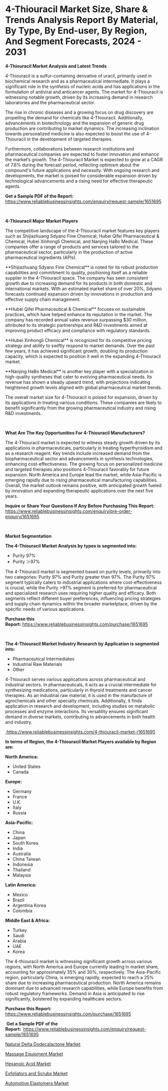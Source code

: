 <p><h1>4-Thiouracil Market Size, Share & Trends Analysis Report By Material, By Type, By End-user, By Region, And Segment Forecasts, 2024 - 2031</h1></p><p><strong>4-Thiouracil Market Analysis and Latest Trends</strong></p>
<p><p>4-Thiouracil is a sulfur-containing derivative of uracil, primarily used in biochemical research and as a pharmaceutical intermediate. It plays a significant role in the synthesis of nucleic acids and has applications in the formulation of antiviral and anticancer agents. The market for 4-Thiouracil is witnessing notable growth, driven by its increasing demand in research laboratories and the pharmaceutical sector.</p><p>The rise in chronic diseases and a growing focus on drug discovery are propelling the demand for chemicals like 4-Thiouracil. Additionally, advancements in biotechnology and the expansion of generic drug production are contributing to market dynamics. The increasing inclination towards personalized medicine is also expected to boost the use of 4-Thiouracil in the development of targeted therapies.</p><p>Furthermore, collaborations between research institutions and pharmaceutical companies are expected to foster innovation and enhance the market’s growth. The 4-Thiouracil Market is expected to grow at a CAGR of 7.6% during the forecast period, reflecting optimism about the compound's future applications and necessity. With ongoing research and developments, the market is poised for considerable expansion driven by technological advancements and a rising need for effective therapeutic agents.</p></p>
<p><strong>Get a Sample PDF of the Report:&nbsp;</strong> <a href="https://www.reliablebusinessinsights.com/enquiry/request-sample/1651695?utm_campaign=39&utm_medium=2&utm_source=Github&utm_content=ia&utm_term=27092024&utm_id=4-thiouracil">https://www.reliablebusinessinsights.com/enquiry/request-sample/1651695</a></p>
<p>&nbsp;</p>
<p><strong>4-Thiouracil Major Market Players</strong></p>
<p><p>The competitive landscape of the 4-Thiouracil market features key players such as Shijiazhuang Sdyano Fine Chemical, Hubei Qifei Pharmaceutical & Chemical, Hubei Xinhongli Chemical, and Nanjing HaBo Medical. These companies offer a range of products and services tailored to the pharmaceutical sector, particularly in the production of active pharmaceutical ingredients (APIs).</p><p>**Shijiazhuang Sdyano Fine Chemical** is noted for its robust production capabilities and commitment to quality, positioning itself as a reliable supplier in the 4-Thiouracil space. The company has seen consistent growth due to increasing demand for its products in both domestic and international markets. With an estimated market share of over 20%, Sdyano forecasts continued expansion driven by innovations in production and effective supply chain management.</p><p>**Hubei Qifei Pharmaceutical & Chemical** focuses on sustainable practices, which have helped enhance its reputation in the market. The company has recorded annual sales revenue surpassing $30 million, attributed to its strategic partnerships and R&D investments aimed at improving product efficacy and compliance with regulatory standards. </p><p>**Hubei Xinhongli Chemical** is recognized for its competitive pricing strategy and ability to swiftly respond to market demands. Over the past few years, it has achieved significant growth, doubling its production capacity, which is expected to position it well in the expanding 4-Thiouracil market.</p><p>**Nanjing HaBo Medical** is another key player with a specialization in high-quality syntheses that cater to evolving pharmaceutical needs. Its revenue has shown a steady upward trend, with projections indicating heightened growth levels aligned with global pharmaceutical market trends.</p><p>The overall market size for 4-Thiouracil is poised for expansion, driven by its applications in treating various conditions. These companies are likely to benefit significantly from the growing pharmaceutical industry and rising R&D investments.</p></p>
<p>&nbsp;</p>
<p><strong>What Are The Key Opportunities For 4-Thiouracil Manufacturers?</strong></p>
<p><p>The 4-Thiouracil market is expected to witness steady growth driven by its applications in pharmaceuticals, particularly in treating hyperthyroidism and as a research reagent. Key trends include increased demand from the biopharmaceutical sector and advancements in synthesis technologies, enhancing cost-effectiveness. The growing focus on personalized medicine and targeted therapies also positions 4-Thiouracil favorably for future expansion. North America and Europe lead the market, while Asia-Pacific is emerging rapidly due to rising pharmaceutical manufacturing capabilities. Overall, the market outlook remains positive, with anticipated growth fueled by innovation and expanding therapeutic applications over the next five years.</p></p>
<p><strong>Inquire or Share Your Questions If Any Before Purchasing This Report:</strong> <a href="https://www.reliablebusinessinsights.com/enquiry/pre-order-enquiry/1651695?utm_campaign=39&utm_medium=2&utm_source=Github&utm_content=ia&utm_term=27092024&utm_id=4-thiouracil">https://www.reliablebusinessinsights.com/enquiry/pre-order-enquiry/1651695</a></p>
<p>&nbsp;</p>
<p><strong>Market Segmentation</strong></p>
<p><strong>The 4-Thiouracil Market Analysis by types is segmented into:</strong></p>
<p><ul><li>Purity 97%</li><li>Purity ＞97%</li></ul></p>
<p><p>The 4-Thiouracil market is segmented based on purity levels, primarily into two categories: Purity 97% and Purity greater than 97%. The Purity 97% segment typically caters to industrial applications where cost-effectiveness is crucial, while the Purity >97% segment is preferred for pharmaceutical and specialized research uses requiring higher quality and efficacy. Both segments reflect different buyer preferences, influencing pricing strategies and supply chain dynamics within the broader marketplace, driven by the specific needs of various applications.</p></p>
<p><strong>Purchase this Report:&nbsp;</strong><a href="https://www.reliablebusinessinsights.com/purchase/1651695?utm_campaign=39&utm_medium=2&utm_source=Github&utm_content=ia&utm_term=27092024&utm_id=4-thiouracil">https://www.reliablebusinessinsights.com/purchase/1651695</a></p>
<p>&nbsp;</p>
<p><strong>The 4-Thiouracil Market Industry Research by Application is segmented into:</strong></p>
<p><ul><li>Pharmaceutical Intermediates</li><li>Industrial Raw Materials</li><li>Other</li></ul></p>
<p><p>4-Thiouracil serves various applications across pharmaceutical and industrial sectors. In pharmaceuticals, it acts as a crucial intermediate for synthesizing medications, particularly in thyroid treatments and cancer therapies. As an industrial raw material, it is used in the manufacture of agrochemicals and other specialty chemicals. Additionally, it finds application in research and development, including studies on metabolic processes and enzyme interactions. Its versatility ensures significant demand in diverse markets, contributing to advancements in both health and industry.</p></p>
<p><a href="https://www.reliablebusinessinsights.com/4-thiouracil-market-r1651695?utm_campaign=39&utm_medium=2&utm_source=Github&utm_content=ia&utm_term=27092024&utm_id=4-thiouracil">&nbsp;https://www.reliablebusinessinsights.com/4-thiouracil-market-r1651695</a></p>
<p><strong>In terms of Region, the 4-Thiouracil Market Players available by Region are:</strong></p>
<p>
    <p> <strong> North America: </strong>
        <ul>
            <li>United States</li>
            <li>Canada</li>
        </ul>
        </p> 
    <p> <strong> Europe: </strong>
        <ul>
            <li>Germany</li>
            <li>France</li>
            <li>U.K.</li>
            <li>Italy</li>
            <li>Russia</li>
        </ul>
        </p> 
    <p> <strong> Asia-Pacific: </strong>
        <ul>
            <li>China</li>
            <li>Japan</li>
            <li>South Korea</li>
            <li>India</li>
            <li>Australia</li>
            <li>China Taiwan</li>
            <li>Indonesia</li>
            <li>Thailand</li>
            <li>Malaysia</li>
        </ul>
        </p> 
    <p> <strong> Latin America: </strong>
        <ul>
            <li>Mexico</li>
            <li>Brazil</li>
            <li>Argentina Korea</li>
            <li>Colombia</li>
        </ul>
        </p> 
    <p> <strong> Middle East & Africa: </strong>
        <ul>
            <li>Turkey</li>
            <li>Saudi</li>
            <li>Arabia</li>
            <li>UAE</li>
            <li>Korea</li>
        </ul>
    </p>
    </p>
<p><p>The 4-thiouracil market is witnessing significant growth across various regions, with North America and Europe currently leading in market share, accounting for approximately 35% and 30%, respectively. The Asia-Pacific region, particularly China, is emerging rapidly, expected to reach a 25% share due to increasing pharmaceutical production. North America remains dominant due to advanced research capabilities, while Europe benefits from robust regulatory frameworks. Demand in Asia is anticipated to rise significantly, bolstered by expanding healthcare sectors.</p></p>
<p><strong>Purchase this Report: </strong><a href="https://www.reliablebusinessinsights.com/purchase/1651695?utm_campaign=39&utm_medium=2&utm_source=Github&utm_content=ia&utm_term=27092024&utm_id=4-thiouracil">https://www.reliablebusinessinsights.com/purchase/1651695</a></p>
<p>&nbsp;<strong>Get a Sample PDF of the Report:&nbsp;&nbsp;</strong><a href="https://www.reliablebusinessinsights.com/enquiry/request-sample/1651695?utm_campaign=39&utm_medium=2&utm_source=Github&utm_content=ia&utm_term=27092024&utm_id=4-thiouracil">https://www.reliablebusinessinsights.com/enquiry/request-sample/1651695</a></p>
<p><strong></strong></p>
<p><p><a href="https://github.com/MegiMusaj575/Market-Research-Report-List-1/blob/main/natural-delta-dodecalactone-market.md?utm_campaign=39&utm_medium=2&utm_source=Github&utm_content=ia&utm_term=27092024&utm_id=4-thiouracil">Natural Delta Dodecalactone Market</a></p><p><a href="https://issuu.com/reportprime-2/docs/massage-equipment-market-size-2030._55e11d9a0d15a5?utm_campaign=39&utm_medium=2&utm_source=Github&utm_content=ia&utm_term=27092024&utm_id=4-thiouracil">Massage Equipment Market</a></p><p><a href="https://www.linkedin.com/pulse/global-hexanoic-acid-market-exploring-share-trends-future-qosje?utm_campaign=39&utm_medium=2&utm_source=Github&utm_content=ia&utm_term=27092024&utm_id=4-thiouracil">Hexanoic Acid Market</a></p><p><a href="https://issuu.com/reportprime-2/docs/exfoliators-and-scrubs-market-size-_c71939f2e5a3fa?utm_campaign=39&utm_medium=2&utm_source=Github&utm_content=ia&utm_term=27092024&utm_id=4-thiouracil">Exfoliators and Scrubs Market</a></p><p><a href="https://www.linkedin.com/pulse/automotive-elastomers-market-indicators-size-regional-mcvie?utm_campaign=39&utm_medium=2&utm_source=Github&utm_content=ia&utm_term=27092024&utm_id=4-thiouracil">Automotive Elastomers Market</a></p></p>